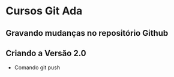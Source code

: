 # Cursos Git Ada

## Gravando mudanças no repositório Github

## Criando a Versão 2.0

- Comando git push
